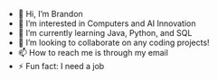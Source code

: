 - 👋 Hi, I’m Brandon
- 👀 I’m interested in Computers and AI Innovation
- 🌱 I’m currently learning Java, Python, and SQL
- 💞️ I’m looking to collaborate on any coding projects!
- 📫 How to reach me is through my email
- ⚡ Fun fact: I need a job

<!---
bcalle4420/bcalle4420 is a ✨ special ✨ repository because its `README.md` (this file) appears on your GitHub profile.
You can click the Preview link to take a look at your changes.
--->

